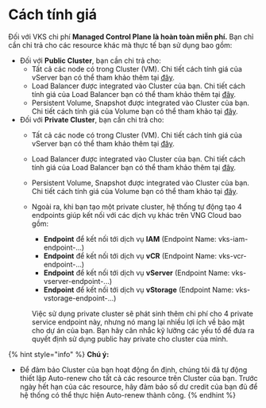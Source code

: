 # Cách tính giá

Đối với VKS chi phí **Managed Control Plane là hoàn toàn miễn phí.** Bạn chỉ cần chi trả cho các resource khác mà thực tế bạn sử dụng bao gồm:

* Đối với **Public Cluster**, bạn cần chi trả cho:&#x20;
  * Tất cả các node có trong Cluster (VM). Chi tiết cách tính giá của vServer bạn có thể tham khảo thêm tại [đây](broken-reference).
  * Load Balancer được integrated vào Cluster của bạn. Chi tiết cách tính giá của Load Balancer bạn có thể tham khảo thêm tại [đây](broken-reference).
  * Persistent Volume, Snapshot được integrated vào Cluster của bạn. Chi tiết cách tính giá của Volume bạn có thể tham khảo tại [đây](broken-reference).
* Đối với **Private Cluster**, bạn cần chi trả cho:&#x20;
  * Tất cả các node có trong Cluster (VM). Chi tiết cách tính giá của vServer bạn có thể tham khảo thêm tại [đây](broken-reference).
  * Load Balancer được integrated vào Cluster của bạn. Chi tiết cách tính giá của Load Balancer bạn có thể tham khảo thêm tại [đây](broken-reference).
  * Persistent Volume, Snapshot được integrated vào Cluster của bạn. Chi tiết cách tính giá của Volume bạn có thể tham khảo tại [đây](broken-reference).
  *   Ngoài ra, khi bạn tạo một private cluster, hệ thống tự động tạo 4 endpoints giúp kết nối với các dịch vụ khác trên VNG Cloud bao gồm:

      * **Endpoint** để kết nối tới dịch vụ **IAM** (Endpoint Name: vks-iam-endpoint-...)
      * **Endpoint** để kết nối tới dịch vụ **vCR** (Endpoint Name: vks-vcr-endpoint-...)
      * **Endpoint** để kết nối tới dịch vụ **vServer** (Endpoint Name: vks-vserver-endpoint-...)
      * **Endpoint** để kết nối tới dịch vụ **vStorage** (Endpoint Name: vks-vstorage-endpoint-...)

      Việc sử dụng private cluster sẽ phát sinh thêm chi phí cho 4 private service endpoint này, nhưng nó mang lại nhiều lợi ích về bảo mật cho dự án của bạn. Bạn hãy cân nhắc kỹ lưỡng các yếu tố để đưa ra quyết định sử dụng public hay private cho cluster của mình.

{% hint style="info" %}
**Chú ý:**

* Để đảm bảo Cluster của bạn hoạt động ổn định, chúng tôi đã tự động thiết lập Auto-renew cho tất cả các resource trên Cluster của bạn. Trước ngày hết hạn của các resource, hãy đảm bảo số dư credit của bạn đủ để hệ thống có thể thực hiện Auto-renew thành công.
{% endhint %}
